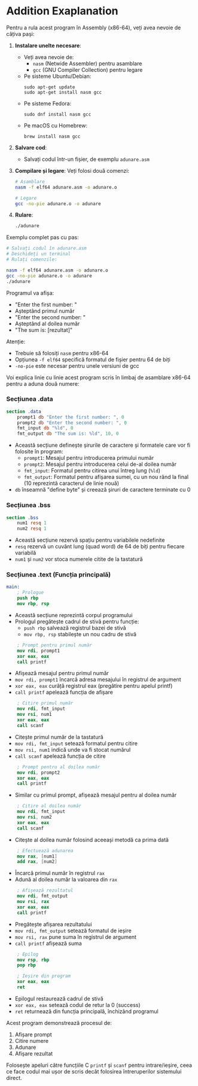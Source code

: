 # Addition Exaplanation

Pentru a rula acest program în Assembly (x86-64), veți avea nevoie de câțiva pași:

1. **Instalare unelte necesare**:
   - Veți avea nevoie de:
     - `nasm` (Netwide Assembler) pentru asamblare
     - `gcc` (GNU Compiler Collection) pentru legare
   - Pe sisteme Ubuntu/Debian: 
     ```
     sudo apt-get update
     sudo apt-get install nasm gcc
     ```
   - Pe sisteme Fedora: 
     ```
     sudo dnf install nasm gcc
     ```
   - Pe macOS cu Homebrew:
     ```
     brew install nasm gcc
     ```

2. **Salvare cod**:
   - Salvați codul într-un fișier, de exemplu `adunare.asm`

3. **Compilare și legare**:
   Veți folosi două comenzi:
   ```bash
   # Asamblare
   nasm -f elf64 adunare.asm -o adunare.o
   
   # Legare
   gcc -no-pie adunare.o -o adunare
   ```

4. **Rulare**:
   ```bash
   ./adunare
   ```

Exemplu complet pas cu pas:
```bash
# Salvați codul în adunare.asm
# Deschideți un terminal
# Rulați comenzile:

nasm -f elf64 adunare.asm -o adunare.o
gcc -no-pie adunare.o -o adunare
./adunare
```

Programul va afișa:
- "Enter the first number: "
- Așteptând primul număr
- "Enter the second number: "
- Așteptând al doilea număr
- "The sum is: [rezultat]"

Atenție:
- Trebuie să folosiți `nasm` pentru x86-64
- Opțiunea `-f elf64` specifică formatul de fișier pentru 64 de biți
- `-no-pie` este necesar pentru unele versiuni de gcc

Voi explica linie cu linie acest program scris în limbaj de asamblare x86-64 pentru a aduna două numere:

### Secțiunea .data
```nasm
section .data
    prompt1 db "Enter the first number: ", 0
    prompt2 db "Enter the second number: ", 0
    fmt_input db "%ld", 0
    fmt_output db "The sum is: %ld", 10, 0
```
- Această secțiune definește șirurile de caractere și formatele care vor fi folosite în program:
  - `prompt1`: Mesajul pentru introducerea primului număr
  - `prompt2`: Mesajul pentru introducerea celui de-al doilea număr
  - `fmt_input`: Formatul pentru citirea unui întreg lung (`%ld`)
  - `fmt_output`: Formatul pentru afișarea sumei, cu un nou rând la final (10 reprezintă caracterul de linie nouă)
- `db` înseamnă "define byte" și creează șiruri de caractere terminate cu 0

### Secțiunea .bss
```nasm
section .bss
    num1 resq 1
    num2 resq 1
```
- Această secțiune rezervă spațiu pentru variabilele nedefinite
- `resq` rezervă un cuvânt lung (quad word) de 64 de biți pentru fiecare variabilă
- `num1` și `num2` vor stoca numerele citite de la tastatură

### Secțiunea .text (Funcția principală)
```nasm
main:
    ; Prologue
    push rbp
    mov rbp, rsp
```
- Această secțiune reprezintă corpul programului
- Prologul pregătește cadrul de stivă pentru funcție:
  - `push rbp` salvează registrul bazei de stivă
  - `mov rbp, rsp` stabilește un nou cadru de stivă

```nasm
    ; Prompt pentru primul număr
    mov rdi, prompt1
    xor eax, eax
    call printf
```
- Afișează mesajul pentru primul număr
- `mov rdi, prompt1` încarcă adresa mesajului în registrul de argument
- `xor eax, eax` curăță registrul eax (pregătire pentru apelul printf)
- `call printf` apelează funcția de afișare

```nasm
    ; Citire primul număr
    mov rdi, fmt_input
    mov rsi, num1
    xor eax, eax
    call scanf
```
- Citește primul număr de la tastatură
- `mov rdi, fmt_input` setează formatul pentru citire
- `mov rsi, num1` indică unde va fi stocat numărul
- `call scanf` apelează funcția de citire

```nasm
    ; Prompt pentru al doilea număr
    mov rdi, prompt2
    xor eax, eax
    call printf
```
- Similar cu primul prompt, afișează mesajul pentru al doilea număr

```nasm
    ; Citire al doilea număr
    mov rdi, fmt_input
    mov rsi, num2
    xor eax, eax
    call scanf
```
- Citește al doilea număr folosind aceeași metodă ca prima dată

```nasm
    ; Efectuează adunarea
    mov rax, [num1]
    add rax, [num2]
```
- Încarcă primul număr în registrul `rax`
- Adună al doilea număr la valoarea din `rax`

```nasm
    ; Afișează rezultatul
    mov rdi, fmt_output
    mov rsi, rax
    xor eax, eax
    call printf
```
- Pregătește afișarea rezultatului
- `mov rdi, fmt_output` setează formatul de ieșire
- `mov rsi, rax` pune suma în registrul de argument
- `call printf` afișează suma

```nasm
    ; Epilog
    mov rsp, rbp
    pop rbp

    ; Ieșire din program
    xor eax, eax
    ret
```
- Epilogul restaurează cadrul de stivă
- `xor eax, eax` setează codul de retur la 0 (success)
- `ret` returnează din funcția principală, închizând programul

Acest program demonstrează procesul de:
1. Afișare prompt
2. Citire numere
3. Adunare
4. Afișare rezultat

Folosește apeluri către funcțiile C `printf` și `scanf` pentru intrare/ieșire, ceea ce face codul mai ușor de scris decât folosirea întreruperilor sistemului direct. 
